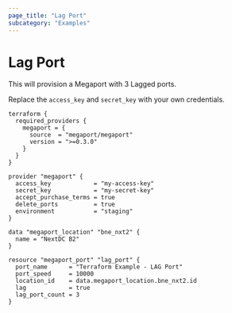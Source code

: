 ```yaml
---
page_title: "Lag Port"
subcategory: "Examples"
---
```


# Lag Port
This will provision a Megaport with 3 Lagged ports.

Replace the `access_key` and `secret_key` with your own credentials.

```
terraform {
  required_providers {
    megaport = {
      source  = "megaport/megaport"
      version = ">=0.3.0"
    }
  }
}

provider "megaport" {
  access_key            = "my-access-key"
  secret_key            = "my-secret-key"
  accept_purchase_terms = true
  delete_ports          = true
  environment           = "staging"
}

data "megaport_location" "bne_nxt2" {
  name = "NextDC B2"
}

resource "megaport_port" "lag_port" {
  port_name      = "Terraform Example - LAG Port"
  port_speed     = 10000
  location_id    = data.megaport_location.bne_nxt2.id
  lag            = true
  lag_port_count = 3
}
```
